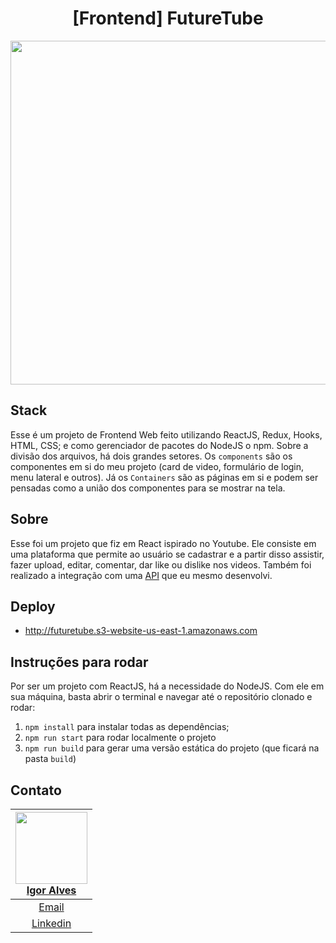 <h1 align="center">
  [Frontend] FutureTube
</h1>

<p align="center">
  <a href="http://futuretube.s3-website-us-east-1.amazonaws.com">
    <img src="https://raw.githubusercontent.com/igoralvesantos/frontend-futuretube/master/FutureTube.gif" width="550">
  </a>
</p>

## Stack
Esse é um projeto de Frontend Web feito utilizando ReactJS, Redux, Hooks, HTML, CSS; e como gerenciador de pacotes do NodeJS o npm. 
Sobre a divisão dos arquivos, há dois grandes setores. Os `components` são os componentes em si do meu projeto (card de video, formulário de login, menu lateral e outros). Já os `Containers` são as páginas em si e podem ser pensadas como a união dos componentes para se mostrar na tela. 
## Sobre
Esse foi um projeto que fiz em React ispirado no Youtube.
Ele consiste em uma plataforma que permite ao usuário se cadastrar e a partir disso assistir, fazer upload, editar, comentar, dar like ou dislike nos videos. 
Também foi realizado a integração com uma [API](https://github.com/igoralvesantos/backend-futuretube) que eu mesmo desenvolvi.
## Deploy
- http://futuretube.s3-website-us-east-1.amazonaws.com
## Instruções para rodar
Por ser um projeto com ReactJS, há a necessidade do NodeJS. Com ele em sua máquina, basta abrir o terminal e navegar até o repositório clonado e rodar:
1. `npm install` para instalar todas as dependências;
1. `npm run start` para rodar localmente o projeto
1. `npm run build` para gerar uma versão estática do projeto (que ficará na pasta `build`)
## Contato  
[<img src="https://avatars2.githubusercontent.com/u/55074758?s=460&u=dceeb9d0aad05e49216632d0e956fff23ac8d70f&v=4" width=115 > <br>  Igor Alves ](https://github.com/igoralvesantos) |
| :---: |  
| [Email](mailto:igoralvesantos@gmail.com)  |
| [Linkedin](https://www.linkedin.com/in/igor-alves-santos/)   | 